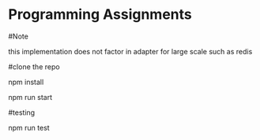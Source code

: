 # Programming Assignments

#Note

this implementation does not factor in adapter for large scale such as redis

#clone the repo

npm install


npm run start

#testing

npm run test

